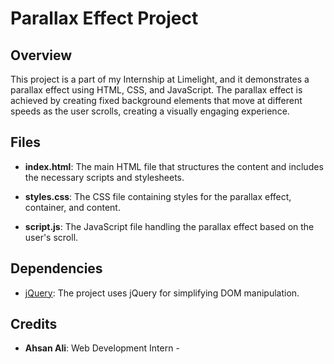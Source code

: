 # Parallax Effect Project

## Overview

This project is a part of my Internship at Limelight, and it demonstrates a parallax effect using HTML, CSS, and JavaScript. The parallax effect is achieved by creating fixed background elements that move at different speeds as the user scrolls, creating a visually engaging experience.

## Files

- **index.html**: The main HTML file that structures the content and includes the necessary scripts and stylesheets.

- **styles.css**: The CSS file containing styles for the parallax effect, container, and content.

- **script.js**: The JavaScript file handling the parallax effect based on the user's scroll.

## Dependencies

- [jQuery](https://jquery.com/): The project uses jQuery for simplifying DOM manipulation.

## Credits

- **Ahsan Ali**: Web Development Intern - 

